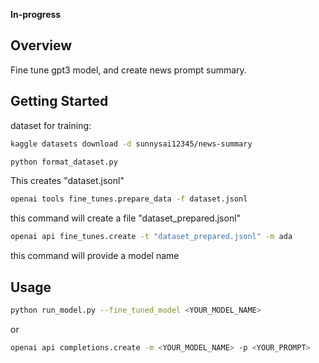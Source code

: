 
**In-progress**

## Overview

Fine tune gpt3 model, and create news prompt summary.


## Getting Started

dataset for training:
```bash
kaggle datasets download -d sunnysai12345/news-summary
```

```bash
python format_dataset.py
```
This creates "dataset.jsonl"

```bash
openai tools fine_tunes.prepare_data -f dataset.jsonl
```
this command will create a file "dataset_prepared.jsonl"

```bash
openai api fine_tunes.create -t "dataset_prepared.jsonl" -m ada
```
this command will provide a model name

## Usage

```bash
python run_model.py --fine_tuned_model <YOUR_MODEL_NAME>
```
or 
```bash
openai api completions.create -m <YOUR_MODEL_NAME> -p <YOUR_PROMPT>
```
